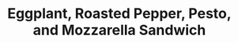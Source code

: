 ---
title: "Eggplant, Roasted Pepper, Pesto, and Mozzarella Sandwich"
categories: [sandwiches, vegetarian]
slug: "eggplant-sandwich"
---